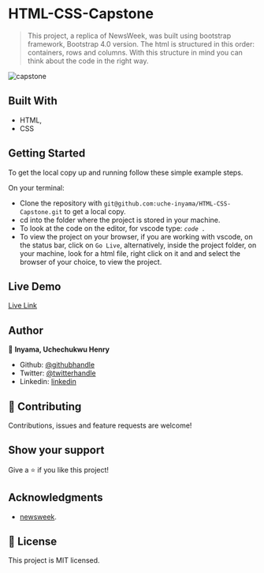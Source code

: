 # HTML-CSS-Capstone


> This project, a replica of NewsWeek, was built using bootstrap framework, Bootstrap 4.0 version. 
> The html is structured in this order: containers, rows and columns. With this structure in mind you can think about the code 
>in the right way.

![capstone](https://user-images.githubusercontent.com/46329537/89739396-3e0a1400-da78-11ea-89bc-583d7389bafc.png)



## Built With

- HTML,
- CSS

## Getting Started

To get the local copy up and running follow these simple example steps.

On your terminal: 

- Clone the repository with `git@github.com:uche-inyama/HTML-CSS-Capstone.git` to get a local copy.
- cd into the folder where the project is stored in your machine.
- To look at the code on the editor, for vscode type: *`code . `*
- To view the project on your browser, if you are working with vscode, on the status bar, click on `Go Live`,
  alternatively, inside the project folder, on your machine, look for a html file, right click on it and 
  and select the browser of your choice, to view the project.
  

## Live Demo

[Live Link](https://uche-inyama.github.io/NewsWeek/)

## Author

👤 **Inyama, Uchechukwu Henry**

- Github: [@githubhandle](https://github.com/uche-inyama)
- Twitter: [@twitterhandle](https://twitter.com/euuoc)
- Linkedin: [linkedin](https://www.linkedin.com/in/uchechukwu-inyama-b3429a105/)

## 🤝 Contributing

Contributions, issues and feature requests are welcome!

## Show your support

Give a ⭐️ if you like this project!

## Acknowledgments

- [newsweek](https://www.newsweek.com/).

## 📝 License

This project is MIT licensed.
